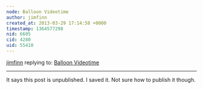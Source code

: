 ```yaml
---
node: Balloon Videotime
author: jimfinn
created_at: 2013-03-29 17:14:58 +0000
timestamp: 1364577298
nid: 6605
cid: 4280
uid: 55410
---
```




[jimfinn](../profile/jimfinn) replying to: [Balloon Videotime](../notes/jimfinn/3-29-2013/balloon-videotime)

----
It says this post is unpublished. I saved it. Not sure how to publish it though.
